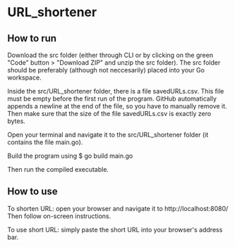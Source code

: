 # URL_shortener

## How to run

Download the src folder (either through CLI or by clicking on the green "Code" button > "Download ZIP" and unzip the src folder).
The src folder should be preferably (although not neccesarily) placed into your Go workspace.

Inside the src/URL_shortener folder, there is a file savedURLs.csv. This file must be empty before the first run of the program. GitHub automatically appends a newline at the end of the file, so you have to manually remove it. Then make sure that the size of the file savedURLs.csv is exactly zero bytes.

Open your terminal and navigate it to the src/URL_shortener folder (it contains the file main.go).

Build the program using
$ go build main.go

Then run the compiled executable.

## How to use

To shorten URL: open your browser and navigate it to http://localhost:8080/ Then follow on-screen instructions.

To use short URL: simply paste the short URL into your browser's address bar.

